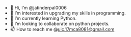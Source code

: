 - 👋 Hi, I’m @jatinderpal0006
- 👀 I’m interested in upgrading my skills in programming.
- 🌱 I’m currently learning Python.
- 💞️ I’m looking to collaborate on python projects.
- 📫 How to reach me @uic.17mca8081@gmail.com

<!---
jatinderpal0006/jatinderpal0006 is a ✨ special ✨ repository because its `README.md` (this file) appears on your GitHub profile.
You can click the Preview link to take a look at your changes.
--->
